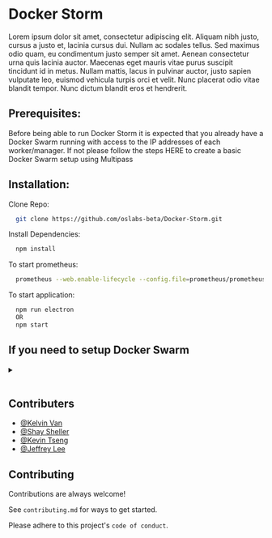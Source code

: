 # Docker Storm

Lorem ipsum dolor sit amet, consectetur adipiscing elit. Aliquam nibh justo, cursus 
a justo et, lacinia cursus dui. Nullam ac sodales tellus. Sed maximus odio quam, eu 
condimentum justo semper sit amet. Aenean consectetur urna quis lacinia auctor. Maecenas 
eget mauris vitae purus suscipit tincidunt id in metus. Nullam mattis, lacus in pulvinar 
auctor, justo sapien vulputate leo, euismod vehicula turpis orci et velit. Nunc placerat 
odio vitae blandit tempor. Nunc dictum blandit eros et hendrerit.


## Prerequisites: 
Before being able to run Docker Storm it is expected that you already have a Docker Swarm running
with access to the IP addresses of each worker/manager. If not please follow the steps HERE
to create a basic Docker Swarm setup using Multipass

## Installation:

Clone Repo:
```sh
  git clone https://github.com/oslabs-beta/Docker-Storm.git
```

Install Dependencies:
```sh
  npm install
```

To start prometheus:
```sh
  prometheus --web.enable-lifecycle --config.file=prometheus/prometheus.yml
```
    
To start application:
```sh
  npm run electron
  OR
  npm start
```
## If you need to setup Docker Swarm
<details><summary></summary> 

## VM Installation using Multipass (Mac OS): 
Install multipass (please make sure you have brew installed):
```sh
  brew install --cask multipass
```

Create VM's for each worker and manager:
```sh
  multipass launch docker --name manager1
  multipass launch docker --name worker1
  multipass launch docker --name worker2
```

## Install Node Exporter on each Multipass instance:
The below steps need to be replicated on all multipass instances

To run commands for your multipass instance prefix each command with
```sh
  multipass exec <username> –- <command>
```

Download the latest version of linux prometheus (example below downloads v.1.4.0):
```sh
  multipass exec <username> –- wget https://github.com/prometheus/node_exporter/releases/download/v1.4.0/node_exporter-1.4.0.linux-amd64.tar.gz
```

Extract the files:
```sh
  multipass exec <username> –- tar xvfz node_exporter-1.4.0.linux-amd64.tar.gz
```

Move the files to /usr/local/bin/: 
```sh
  multipass exec <username> –- sudo mv node_exporter-1.4.0.linux-amd64/node_exporter /usr/local/bin/
```

Add a node_exporter.service to add a new service:
```sh
  multipass exec <username> –- sudo vi /etc/systemd/system/node_exporter.service 
```
Insert using vim:
```sh
[Unit]
Description=Node Exporter
After=network.target

[Service]
User=root
Group=root
Type=simple
ExecStart=/usr/local/bin/node_exporter

[Install]
WantedBy=multi-user.target
```

Reload the Daemon then start node_exporter:
```sh
  multipass exec <username> –- sudo systemctl daemon-reload
  multipass exec <username> –- sudo systemctl start node_exporter
```

Ensure service has started without issue:
```sh
  multipass exec <username> –- sudo systemctl status node_exporter
```

Setup automatic launch on restart:
```sh
  multipass exec <username> –- sudo systemctl enable node_exporter
```
## Reveal the Docker Daemon on a manager node (only needs to be done once):
Add/edit the daemon.json:
```sh
  multipass exec <username> –- sudo vi /etc/docker/daemon.json
```
Insert in vim:
```sh
{
  “metrics-addr”: “0.0.0.0:9323”,
  “experimental”: true
}
```
</details>

<br>

## Contributers

- [@Kelvin Van](https://github.com/KelvinVan1)
- [@Shay Sheller](https://github.com/shaysheller)
- [@Kevin Tseng](https://github.com/Kevin-J-Tseng)
- [@Jeffrey Lee](https://github.com/jclee8888)


## Contributing

Contributions are always welcome!

See `contributing.md` for ways to get started.

Please adhere to this project's `code of conduct`.

